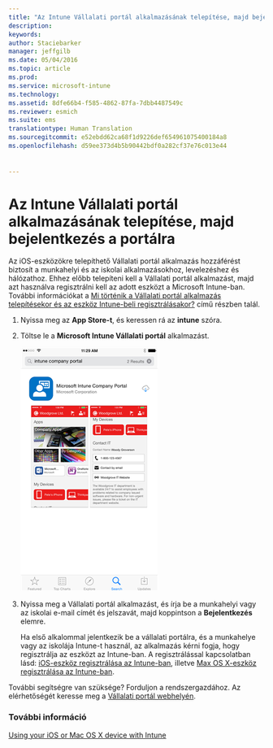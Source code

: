 ```yaml
---
title: "Az Intune Vállalati portál alkalmazásának telepítése, majd bejelentkezés a portálra | Microsoft Intune"
description: 
keywords: 
author: Staciebarker
manager: jeffgilb
ms.date: 05/04/2016
ms.topic: article
ms.prod: 
ms.service: microsoft-intune
ms.technology: 
ms.assetid: 8dfe66b4-f585-4862-87fa-7dbb4487549c
ms.reviewer: esmich
ms.suite: ems
translationtype: Human Translation
ms.sourcegitcommit: e52ebdd62ca68f1d9226def654961075400184a8
ms.openlocfilehash: d59ee373d4b5b90442bdf0a282cf37e76c013e44


---
```



# Az Intune Vállalati portál alkalmazásának telepítése, majd bejelentkezés a portálra

Az iOS-eszközökre telepíthető Vállalati portál alkalmazás hozzáférést biztosít a munkahelyi és az iskolai alkalmazásokhoz, levelezéshez és hálózathoz.  Ehhez előbb telepíteni kell a Vállalati portál alkalmazást, majd azt használva regisztrálni kell az adott eszközt a Microsoft Intune-ban. További információkat a [Mi történik a Vállalati portál alkalmazás telepítésekor és az eszköz Intune-beli regisztrálásakor?](what-happens-if-you-install-the-company-portal-app-and-enroll-your-device-in-intune-ios.md) című részben talál.

1.  Nyissa meg az **App Store-t**, és keressen rá az **intune** szóra.

2.  Töltse le a **Microsoft Intune Vállalati portál** alkalmazást.

    ![download-ios-comp-portal-app](./media/ios-cpinstall-1-cpinstore.png)

3.  Nyissa meg a Vállalati portál alkalmazást, és írja be a munkahelyi vagy az iskolai e-mail címét és jelszavát, majd koppintson a **Bejelentkezés** elemre.

    Ha első alkalommal jelentkezik be a vállalati portálra, és a munkahelye vagy az iskolája Intune-t használ, az alkalmazás kérni fogja, hogy regisztrálja az eszközt az Intune-ban. A regisztrálással kapcsolatban lásd: [iOS-eszköz regisztrálása az Intune-ban](enroll-your-device-in-intune-ios.md), illetve [Max OS X-eszköz regisztrálása az Intune-ban](enroll-your-device-in-intune-mac-os-x.md).

További segítségre van szüksége? Forduljon a rendszergazdához. Az elérhetőségét keresse meg a [Vállalati portál webhelyén](http://portal.manage.microsoft.com).

### További információ
[Using your iOS or Mac OS X device with Intune](using-your-ios-or-mac-os-x-device-with-intune.md)


<!--HONumber=Jun16_HO4-->



